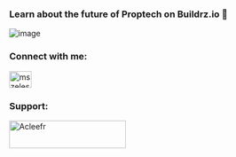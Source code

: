 ### Learn about the future of Proptech on Buildrz.io 🏢

![image](https://user-images.githubusercontent.com/44200503/190443947-b8b0ddae-84f5-4ff8-ba6a-9ae908c93225.png)

<h3 align="left">Connect with me:</h3>
<p align="left">
<a href="https://twitter.com/arthur.ciement" target="blank"><img align="center" src="https://raw.githubusercontent.com/rahuldkjain/github-profile-readme-generator/master/src/images/icons/Social/twitter.svg" alt="mszeles" height="30" width="40" /></a>
</p>

<h3 align="left">Support:</h3>
<p><a href="https://www.buymeacoffee.com/acleefr"> <img align="left" src="https://cdn.buymeacoffee.com/buttons/v2/default-yellow.png" height="50" width="210" alt="Acleefr" /></a></p><br><br>

<!--
**Acleefr/acleefr** is a ✨ _special_ ✨ repository because its `README.md` (this file) appears on your GitHub profile.

Here are some ideas to get you started:

- 🔭 I’m currently working on ...
- 🌱 I’m currently learning ...
- 👯 I’m looking to collaborate on ...
- 🤔 I’m looking for help with ...
- 💬 Ask me about ...
- 📫 How to reach me: ...
- 😄 Pronouns: ...
- ⚡ Fun fact: ...
-->
